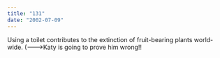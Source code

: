 ```yaml
---
title: "131"
date: "2002-07-09"
---
```


Using a toilet contributes to the extinction of fruit-bearing plants world-wide. (--->Katy is going to prove him wrong!!
